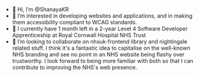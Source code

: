 - 👋 Hi, I’m @ShanayaKR
- 👀 I’m interested in developing websites and applications, and in making them accessibility compliant to WCAG standards.
- 🌱 I currently have 1 month left in a 2-year Level 4 Software Developer Apprenticeship at Royal Cornwall Hospital NHS Trust
- 💞️ I’m looking to collaborate on nhsuk-frontend library and nightingale related stuff. I think it's a fantastic idea to capitalise on the well-known NHS branding and see no point in an NHS website being flashy over trustworthy. I look forward to being more familiar with both so that I can contribute to improving the NHS's web presence.

<!---
ShanayaKR/ShanayaKR is a ✨ special ✨ repository because its `README.md` (this file) appears on your GitHub profile.
You can click the Preview link to take a look at your changes.
--->
